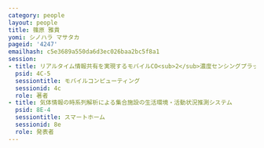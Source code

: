 ```yaml
---
category: people
layout: people
title: 篠原 雅貴
yomi: シノハラ マサタカ
pageid: '4247'
emailhash: c5e3689a550da6d3ec026baa2bc5f8a1
session:
- title: リアルタイム情報共有を実現するモバイルCO<sub>2</sub>濃度センシングプラットフォーム
  psid: 4C-5
  sessiontitle: モバイルコンピューティング
  sessionid: 4c
  role: 著者
- title: 気体情報の時系列解析による集合施設の生活環境・活動状況推測システム
  psid: 8E-4
  sessiontitle: スマートホーム
  sessionid: 8e
  role: 発表者
---
```

